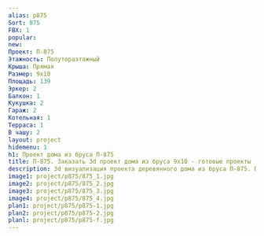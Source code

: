 ```yaml
---
alias: p875
Sort: 875
FBX: 1
popular: 
new: 
Проект: П-875
Этажность: Полутораэтажный
Крыша: Прямая
Размер: 9х10
Площадь: 139
Эркер: 2
Балкон: 1
Кукушка: 2
Гараж: 2
Котельная: 1
Терраса: 1
В чашу: 2
layout: project
hidemenu: 1
h1: Проект дома из бруса П-875
title: П-875. Заказать 3d проект дома из бруса 9х10 - готовые проекты
description: 3d визуализация проекта деревянного дома из бруса П-875. Площадь 139 м2, размер 9х10. Вы можете внести любые изменения в проект.
image1: project/p875/875_1.jpg
image2: project/p875/875_2.jpg
image3: project/p875/875_3.jpg
image4: project/p875/875_4.jpg
plan1: project/p875/p875-1.jpg
plan2: project/p875/p875-2.jpg
planl: project/p875/p875-f.jpg
---
```

